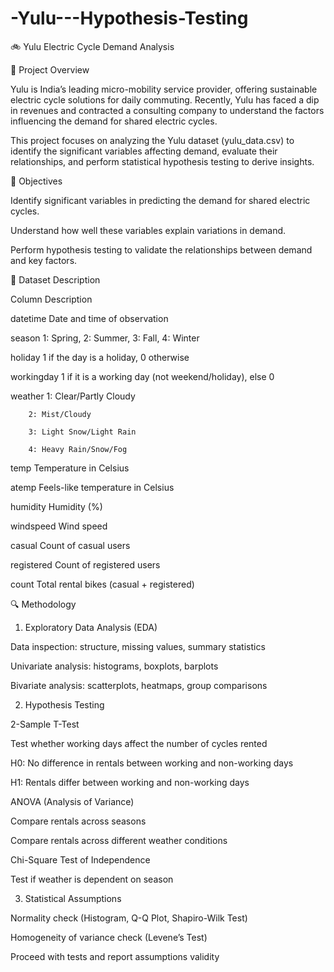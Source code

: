 # -Yulu---Hypothesis-Testing

🚲 Yulu Electric Cycle Demand Analysis

📌 Project Overview

Yulu is India’s leading micro-mobility service provider, offering sustainable electric cycle solutions for daily commuting. Recently, Yulu has faced a dip in revenues and contracted a consulting company to understand the factors influencing the demand for shared electric cycles.

This project focuses on analyzing the Yulu dataset (yulu_data.csv) to identify the significant variables affecting demand, evaluate their relationships, and perform statistical hypothesis testing to derive insights.

🎯 Objectives

Identify significant variables in predicting the demand for shared electric cycles.

Understand how well these variables explain variations in demand.

Perform hypothesis testing to validate the relationships between demand and key factors.

📂 Dataset Description


Column	Description

datetime	Date and time of observation

season	1: Spring, 2: Summer, 3: Fall, 4: Winter

holiday	1 if the day is a holiday, 0 otherwise

workingday	1 if it is a working day (not weekend/holiday), else 0

weather	1: Clear/Partly Cloudy

        2: Mist/Cloudy

        3: Light Snow/Light Rain
        
        4: Heavy Rain/Snow/Fog
        
temp	Temperature in Celsius

atemp	Feels-like temperature in Celsius

humidity	Humidity (%)

windspeed	Wind speed

casual	Count of casual users

registered	Count of registered users

count	Total rental bikes (casual + registered)

🔍 Methodology
1. Exploratory Data Analysis (EDA)

Data inspection: structure, missing values, summary statistics

Univariate analysis: histograms, boxplots, barplots

Bivariate analysis: scatterplots, heatmaps, group comparisons

2. Hypothesis Testing

2-Sample T-Test

Test whether working days affect the number of cycles rented

H0: No difference in rentals between working and non-working days

H1: Rentals differ between working and non-working days

ANOVA (Analysis of Variance)

Compare rentals across seasons

Compare rentals across different weather conditions

Chi-Square Test of Independence

Test if weather is dependent on season

3. Statistical Assumptions

Normality check (Histogram, Q-Q Plot, Shapiro-Wilk Test)

Homogeneity of variance check (Levene’s Test)

Proceed with tests and report assumptions validity
